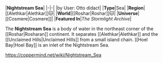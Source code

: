|**Nightstream Sea**|
|-|-|
|by User: Otto didact|
|**Type**|Sea|
|**Region**|[[Alethkar\|Alethkar]]🐱︎|
|**World**|[[Roshar\|Roshar]]🐱︎|
|**Universe**|[[Cosmere\|Cosmere]]|
|**Featured In**|*The Stormlight Archive*|

The **Nightstream Sea** is a body of water in the northeast corner of the [[Roshar\|Rosharan]] continent. It separates [[Alethkar\|Alethkar]] and the [[Unclaimed Hills\|Unclaimed Hills]] from a small island chain. [[Hoel Bay\|Hoel Bay]] is an inlet of the Nightstream Sea.



https://coppermind.net/wiki/Nightstream_Sea